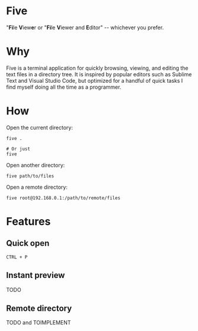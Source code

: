 # Five

"**Fi**le **V**iew**e**r or "**Fi**le **V**iewer and **E**ditor" -- whichever you prefer.

# Why

Five is a terminal application for quickly browsing, viewing, and editing the text files in a 
directory tree. It is inspired by popular editors such as Sublime Text and Visual Studio Code, but optimized 
for a handful of quick tasks I find myself doing all the time as a programmer.

# How

Open the current directory:
```
five .

# Or just
five
```

Open another directory:
```
five path/to/files
```

Open a remote directory:
```
five root@192.168.0.1:/path/to/remote/files
```

# Features

## Quick open

`CTRL + P`

## Instant preview
TODO

## Remote directory
TODO and TOIMPLEMENT 
